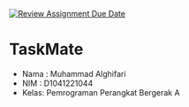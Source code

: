 [![Review Assignment Due Date](https://classroom.github.com/assets/deadline-readme-button-22041afd0340ce965d47ae6ef1cefeee28c7c493a6346c4f15d667ab976d596c.svg)](https://classroom.github.com/a/x2ItrsjB)
# TaskMate
- Nama : Muhammad Alghifari
- NIM  : D1041221044
- Kelas: Pemrograman Perangkat Bergerak A
